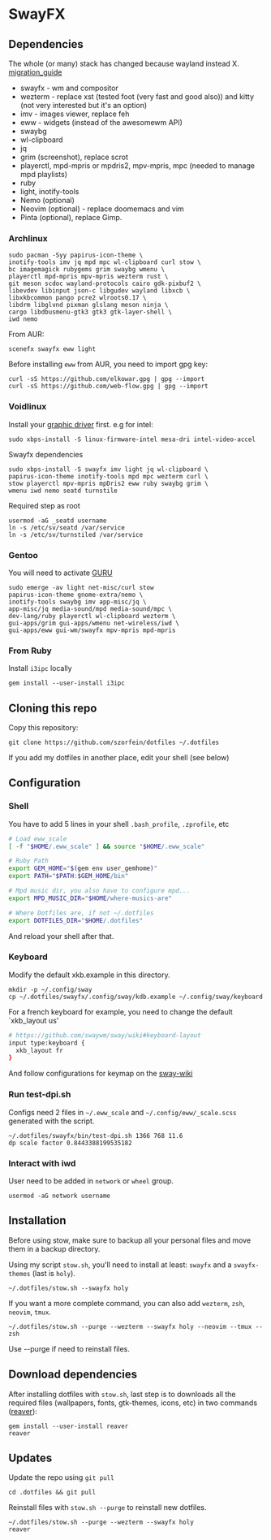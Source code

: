 # SwayFX

## Dependencies
The whole (or many) stack has changed because wayland instead X.
[migration_guide](https://github.com/swaywm/sway/wiki/i3-Migration-Guide)

- swayfx - wm and compositor
- wezterm - replace xst (tested foot (very fast and good also)) and kitty (not very interested but it's an option)
- imv - images viewer, replace feh
- eww - widgets (instead of the awesomewm API)
- swaybg
- wl-clipboard
- jq
- grim (screenshot), replace scrot
- playerctl, mpd-mpris or mpdris2, mpv-mpris, mpc (needed to manage mpd playlists)
- ruby
- light, inotify-tools
- Nemo (optional)
- Neovim (optional) - replace doomemacs and vim
- Pinta (optional), replace Gimp.

### Archlinux

    sudo pacman -Syy papirus-icon-theme \
    inotify-tools imv jq mpd mpc wl-clipboard curl stow \
    bc imagemagick rubygems grim swaybg wmenu \
    playerctl mpd-mpris mpv-mpris wezterm rust \ 
    git meson scdoc wayland-protocols cairo gdk-pixbuf2 \
    libevdev libinput json-c libgudev wayland libxcb \
	libxkbcommon pango pcre2 wlroots0.17 \
    libdrm libglvnd pixman glslang meson ninja \
    cargo libdbusmenu-gtk3 gtk3 gtk-layer-shell \
    iwd nemo

From AUR:

    scenefx swayfx eww light

Before installing `eww` from AUR, you need to import gpg key:

    curl -sS https://github.com/elkowar.gpg | gpg --import
    curl -sS https://github.com/web-flow.gpg | gpg --import

### Voidlinux
Install your [graphic driver](https://docs.voidlinux.org/config/graphical-session/graphics-drivers/index.html) first. e.g for intel:

    sudo xbps-install -S linux-firmware-intel mesa-dri intel-video-accel
 
Swayfx dependencies

    sudo xbps-install -S swayfx imv light jq wl-clipboard \
    papirus-icon-theme inotify-tools mpd mpc wezterm curl \
    stow playerctl mpv-mpris mpDris2 eww ruby swaybg grim \
    wmenu iwd nemo seatd turnstile

Required step as root

    usermod -aG _seatd username
    ln -s /etc/sv/seatd /var/service
    ln -s /etc/sv/turnstiled /var/service

### Gentoo
You will need to activate [GURU](https://github.com/gentoo/guru)

    sudo emerge -av light net-misc/curl stow
    papirus-icon-theme gnome-extra/nemo \
    inotify-tools swaybg imv app-misc/jq \
    app-misc/jq media-sound/mpd media-sound/mpc \
    dev-lang/ruby playerctl wl-clipboard wezterm \
    gui-apps/grim gui-apps/wmenu net-wireless/iwd \
    gui-apps/eww gui-wm/swayfx mpv-mpris mpd-mpris

### From Ruby
Install `i3ipc` locally

    gem install --user-install i3ipc

## Cloning this repo
Copy this repository:

    git clone https://github.com/szorfein/dotfiles ~/.dotfiles

If you add my dotfiles in another place, edit your shell (see below)

## Configuration

### Shell
You have to add 5 lines in your shell `.bash_profile`, `.zprofile`, etc

```sh
# Load eww_scale
[ -f "$HOME/.eww_scale" ] && source "$HOME/.eww_scale"

# Ruby Path
export GEM_HOME="$(gem env user_gemhome)"
export PATH="$PATH:$GEM_HOME/bin"

# Mpd music dir, you also have to configure mpd...
export MPD_MUSIC_DIR="$HOME/where-musics-are"

# Where Dotfiles are, if not ~/.dotfiles
export DOTFILES_DIR="$HOME/.dotfiles"
```
And reload your shell after that.

### Keyboard
Modify the default xkb.example in this directory.

    mkdir -p ~/.config/sway
    cp ~/.dotfiles/swayfx/.config/sway/kdb.example ~/.config/sway/keyboard

For a french keyboard for example, you need to change the default `xkb_layout us'

```sh
# https://github.com/swaywm/sway/wiki#keyboard-layout
input type:keyboard {
  xkb_layout fr
}
```

And follow configurations for keymap on the [sway-wiki](https://github.com/swaywm/sway/wiki#locale-specific-configuration-tricks)

### Run test-dpi.sh
Configs need 2 files in `~/.eww_scale` and `~/.config/eww/_scale.scss` generated with the script.

    ~/.dotfiles/swayfx/bin/test-dpi.sh 1366 768 11.6
    dp scale factor 0.8443388199535182

### Interact with iwd
User need to be added in `network` or `wheel` group.

    usermod -aG network username

## Installation
Before using stow, make sure to backup all your personal files and move them in a backup directory.

Using my script `stow.sh`, you'll need to install at least:
`swayfx` and a `swayfx-themes` (last is `holy`).

    ~/.dotfiles/stow.sh --swayfx holy

If you want a more complete command, you can also add `wezterm`, `zsh`, `neovim`, `tmux`.

    ~/.dotfiles/stow.sh --purge --wezterm --swayfx holy --neovim --tmux --zsh

Use --purge if need to reinstall files.

## Download dependencies
After installing dotfiles with `stow.sh`, last step is to downloads all the required files (wallpapers, fonts, gtk-themes, icons, etc) in two commands ([reaver](https://geeksrepos.com/szorfein/reaver)):

    gem install --user-install reaver
    reaver

## Updates
Update the repo using `git pull`

    cd .dotfiles && git pull

Reinstall files with `stow.sh --purge` to reinstall new dotfiles.

    ~/.dotfiles/stow.sh --purge --wezterm --swayfx holy
    reaver
